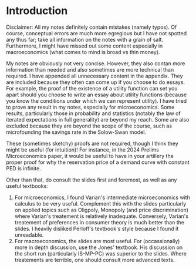 # Introduction

Disclaimer: All my notes definitely contain mistakes (namely typos). Of course, conceptual errors are much more egregious but I have not spotted any thus far; 
take all information on the notes with a grain of salt. Furthermore, I might have missed out some content especially in macroeconomics (what comes to mind is broad vs thin money).

My notes are obviously not very concise. However, they also contan more information than needed and also sometimes are more technical than required. I have appended all unnecessary content in the appendix. 
They are included because they often can come up if you choose to do essays. For example, the proof of the existence of a utility function can set you apart should you choose to write an essay about utility functions (because you know the conditions under which we can represent utility). 
I have tried to prove any result in my notes, especially for microeconomics. Some results, particularly those in probability and statistics (notably the law of iterated expectations in full generality) are beyond my reach. Some are also excluded because they are beyond the scope of the course, such as microfounding the savings rate in the Solow-Swan model. 

These (sometimes sketchy) proofs are not required, though I think they might be useful (for intuition)! For instance, in the 2024 Prelims Microeconomics paper, it would be useful to have in your artillery the proper proof for why the reservation price of a demand curve with constant PED is infinite. 

Other than that, do consult the slides first and foremost, as well as any useful textbooks:
1. For microeconomics, I found Varian's intermediate microeconomics with calculus to be very useful. Complement this with the slides particularly on applied topics such as Oligpoly, Monopoly (and price discrimination) where Varian's treatement is relatively inadequate. Conversely, Varian's treatement of preferences in consumer theory is much better than the slides. 
I heavily disliked Perloff's textbook's style because I found it unreadable.
2. For macroeconomics, the slides are most useful. For (occassionally) more in depth discussion, use the Jones' textbook. His discussion on the short run (particularly IS-MP-PC) was superior to the slides.
Where treatements are terrible, one should consult more advanced texts. 
